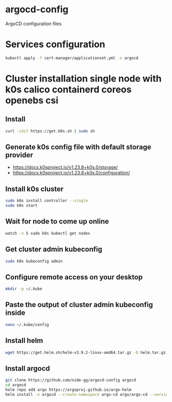 # argocd-config

ArgoCD configuration files

# Services configuration

```bash
kubectl apply -f cert-manager/applicationset.yml -n argocd
```

# Cluster installation single node with k0s calico containerd coreos openebs csi

## Install
```bash
curl -sSLf https://get.k0s.sh | sudo sh
```

## Generate k0s config file with default storage provider
- https://docs.k0sproject.io/v1.23.8+k0s.0/storage/
- https://docs.k0sproject.io/v1.23.8+k0s.0/configuration/

## Install k0s cluster
```bash
sudo k0s install controller --single
sudo k0s start
```

## Wait for node to come up online
```bash
watch -n 5 sudo k0s kubectl get nodes
```

## Get cluster admin kubeconfig
```bash
sudo k0s kubeconfig admin
```

## Configure remote access on your desktop
```bash
mkdir -p ~/.kube
```
## Paste the output of cluster admin kubeconfig inside
```bash
nano ~/.kube/config
```

## Install helm
```bash
wget https://get.helm.sh/helm-v3.9.2-linux-amd64.tar.gz -O helm.tar.gz && tar -xvf helm.tar.gz && sudo cp linux-amd64/helm /usr/local/bin/helm && chmod +x /usr/local/bin/helm
```

## Install argocd
```bash
git clone https://github.com/nide-gg/argocd-config argocd
cd argocd
helm repo add argo https://argoproj.github.io/argo-helm
helm install -n argocd --create-namespace argo-cd argo/argo-cd --version 4.10.3 --values argocd/clusters/k0s-nide.yml
```
